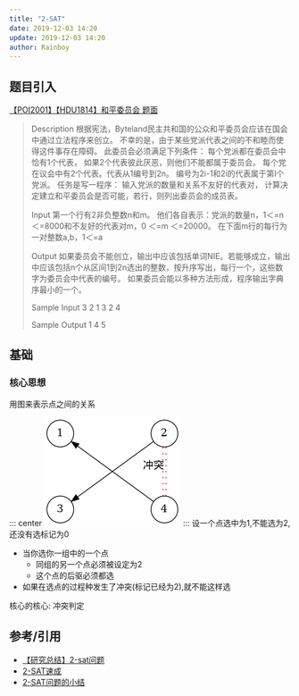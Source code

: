 ```yaml
---
title: "2-SAT"
date: 2019-12-03 14:20
update: 2019-12-03 14:20
author: Rainboy
---
```


## 题目引入

[【POI2001】【HDU1814】和平委员会
题面](https://vjudge.net/problem/hdu-1814)

> Description
> 根据宪法，Byteland民主共和国的公众和平委员会应该在国会中通过立法程序来创立。 不幸的是，由于某些党派代表之间的不和睦而使得这件事存在障碍。
> 此委员会必须满足下列条件：
> 每个党派都在委员会中恰有1个代表，
> 如果2个代表彼此厌恶，则他们不能都属于委员会。
> 每个党在议会中有2个代表。代表从1编号到2n。 编号为2i-1和2i的代表属于第I个党派。
> 任务是写一程序：
> 输入党派的数量和关系不友好的代表对，
> 计算决定建立和平委员会是否可能，若行，则列出委员会的成员表。
> 
> Input
> 第一个行有2非负整数n和m。 他们各自表示：党派的数量n，1＜=n＜=8000和不友好的代表对m，0 ＜=m ＜=20000。 在下面m行的每行为一对整数a,b，1＜=a
> 
> Output
> 如果委员会不能创立，输出中应该包括单词NIE。若能够成立，输出中应该包括n个从区间1到2n选出的整数，按升序写出，每行一个，这些数字为委员会中代表的编号。 如果委员会能以多种方法形成，程序输出字典序最小的一个。
> 
> Sample Input
> 3 2
> 1 3
> 2 4
> 
> Sample Output
> 1
> 4
> 5

## 基础

### 核心思想
<!-- template start -->
用图来表示点之间的关系

::: center
![](./images/base.png)
:::
设一个点选中为$1$,不能选为$2$,还没有选标记为$0$

 - 当你选你一组中的一个点
    - 同组的另一个点必须被设定为2
    - 这个点的后驱必须都选
- 如果在选点的过程种发生了冲突(标记已经为2),就不能这样选

核心的核心: 冲突判定
<!-- template end -->

## 参考/引用

 - [【研究总结】2-sat问题](https://blog.csdn.net/jarjingx/article/details/8521690)
 - [2-SAT速成](https://www.cnblogs.com/zwfymqz/p/8485365.html)
 - [2-SAT问题的小结](https://www.cnblogs.com/-ZZB-/p/6635483.html)
